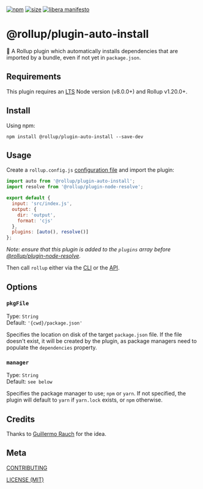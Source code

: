 [npm]: https://img.shields.io/npm/v/@rollup/plugin-auto-install
[npm-url]: https://www.npmjs.com/package/@rollup/plugin-auto-install
[size]: https://packagephobia.now.sh/badge?p=@rollup/plugin-auto-install
[size-url]: https://packagephobia.now.sh/result?p=@rollup/plugin-auto-install

[![npm][npm]][npm-url]
[![size][size]][size-url]
[![libera manifesto](https://img.shields.io/badge/libera-manifesto-lightgrey.svg)](https://liberamanifesto.com)

# @rollup/plugin-auto-install

🍣 A Rollup plugin which automatically installs dependencies that are imported by a bundle, even if not yet in `package.json`.

## Requirements

This plugin requires an [LTS](https://github.com/nodejs/Release) Node version (v8.0.0+) and Rollup v1.20.0+.

## Install

Using npm:

```console
npm install @rollup/plugin-auto-install --save-dev
```

## Usage

Create a `rollup.config.js` [configuration file](https://www.rollupjs.org/guide/en/#configuration-files) and import the plugin:

```js
import auto from '@rollup/plugin-auto-install';
import resolve from '@rollup/plugin-node-resolve';

export default {
  input: 'src/index.js',
  output: {
    dir: 'output',
    format: 'cjs'
  },
  plugins: [auto(), resolve()]
};
```

_Note: ensure that this plugin is added to the `plugins` array *before* [@rollup/plugin-node-resolve](https://github.com/rollup/plugins)._

Then call `rollup` either via the [CLI](https://www.rollupjs.org/guide/en/#command-line-reference) or the [API](https://www.rollupjs.org/guide/en/#javascript-api).

## Options

### `pkgFile`

Type: `String`<br>
Default: `'{cwd}/package.json'`

Specifies the location on disk of the target `package.json` file. If the file doesn't exist, it will be created by the plugin, as package managers need to populate the `dependencies` property.

### `manager`

Type: `String`<br>
Default: `see below`

Specifies the package manager to use; `npm` or `yarn`. If not specified, the plugin will default to `yarn` if `yarn.lock` exists, or `npm` otherwise.

## Credits

Thanks to [Guillermo Rauch](https://twitter.com/rauchg) for the idea.

## Meta

[CONTRIBUTING](/.github/CONTRIBUTING.md)

[LICENSE (MIT)](/LICENSE)
